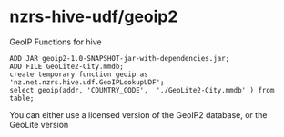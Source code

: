 nzrs-hive-udf/geoip2
====================

GeoIP Functions for hive

    ADD JAR geoip2-1.0-SNAPSHOT-jar-with-dependencies.jar;
    ADD FILE GeoLite2-City.mmdb;
    create temporary function geoip as 'nz.net.nzrs.hive.udf.GeoIPLookupUDF';
    select geoip(addr, 'COUNTRY_CODE',  './GeoLite2-City.mmdb' ) from table;

You can either use a licensed version of the GeoIP2 database, or the GeoLite version
